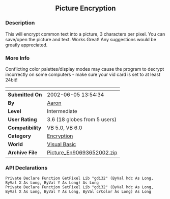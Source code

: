 ﻿<div align="center">

## Picture Encryption


</div>

### Description

This will encrypt common text into a picture, 3 characters per pixel. You can save/open the picture and text. Works Great! Any suggestions would be greatly appreciated.
 
### More Info
 
Conflicting color palettes/display modes may cause the program to decrypt incorrectly on some computers - make sure your vid card is set to at least 24bit!


<span>             |<span>
---                |---
**Submitted On**   |2002-06-05 13:54:34
**By**             |[Aaron](https://github.com/Planet-Source-Code/PSCIndex/blob/master/ByAuthor/aaron.md)
**Level**          |Intermediate
**User Rating**    |3.6 (18 globes from 5 users)
**Compatibility**  |VB 5\.0, VB 6\.0
**Category**       |[Encryption](https://github.com/Planet-Source-Code/PSCIndex/blob/master/ByCategory/encryption__1-48.md)
**World**          |[Visual Basic](https://github.com/Planet-Source-Code/PSCIndex/blob/master/ByWorld/visual-basic.md)
**Archive File**   |[Picture\_En90693652002\.zip](https://github.com/Planet-Source-Code/aaron-picture-encryption__1-35507/archive/master.zip)

### API Declarations

```
Private Declare Function GetPixel Lib "gdi32" (ByVal hdc As Long, ByVal X As Long, ByVal Y As Long) As Long
Private Declare Function SetPixel Lib "gdi32" (ByVal hdc As Long, ByVal X As Long, ByVal Y As Long, ByVal crColor As Long) As Long
```





